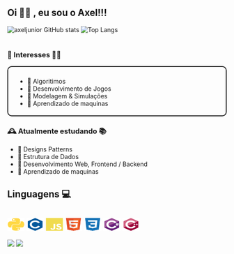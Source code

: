 ## Oi 👋🏽 , eu sou o Axel!!!

![axeljunior GitHub stats](https://github-readme-stats.vercel.app/api?username=axeljunior&show_icons=true&theme=slateorange)
![Top Langs](https://github-readme-stats.vercel.app/api/top-langs/?username=axeljunior&layout=compact&exclude_repo=Alura-ImersaoDados&langs_count=16&theme=slateorange)
<!-- ![axeljunior wakatime stats](https://github-readme-stats.vercel.app/api/wakatime?username=axeljunior&theme=slateorange) -->
  
#
### 🖤 Interesses 👨‍💻

<div style="border-width:2px;border:2px solid;border-radius:10px;padding:10px 10px 5px 20px;">
 
* 📌 Algoritimos
* 📌 Desenvolvimento de Jogos
* 📌 Modelagem & Simulações
* 📌 Aprendizado de maquinas

</div>

### 🕰 Atualmente estudando 📚
<div>

* 📌 Designs Patterns
* 📌 Estrutura de Dados
* 📌 Desenvolvimento Web, Frontend / Backend
* 📌 Aprendizado de maquinas

## Linguagens 💻
<div style="display: inline_block"><br>
  <img align="center" alt="Axel-Py" height="30" width="40" src="https://raw.githubusercontent.com/devicons/devicon/master/icons/python/python-plain.svg">
  <img align="center" alt="Axel-c" height="30" width="40" src="https://raw.githubusercontent.com/devicons/devicon/master/icons/c/c-plain.svg">
  <img align="center" alt="Axel-Js" height="30" width="40" src="https://github.com/devicons/devicon/blob/master/icons/javascript/javascript-plain.svg">
  <img align="center" alt="Axel-css" height="30" width="40" src="https://github.com/devicons/devicon/blob/master/icons/html5/html5-original.svg">
  <img align="center" alt="Axel-html" height="30" width="40" src="https://github.com/devicons/devicon/blob/master/icons/css3/css3-plain.svg">
  <img align="center" alt="Axel-Csharp" height="30" width="40" src="https://raw.githubusercontent.com/devicons/devicon/master/icons/csharp/csharp-original.svg">
  <img align="center" alt="Axel-Cplusplus" height="30" width="40" src="https://raw.githubusercontent.com/devicons/devicon/master/icons/cplusplus/cplusplus-original.svg">
</div>
<!--
## Ferramentas e Tecnologias 💻
<div style="display: inline_block"><br>
  <img alt="GitHub" src="https://img.shields.io/badge/github-%23121011.svg?style=for-the-badge&logo=github&logoColor=white"/>

</div> -->
  
  ####
  
  <div>
  <a href = "mailto: alexandre_junior@id.uff.br"><img src="https://img.shields.io/badge/-Gmail-%23EA4335?style=for-the-badge&logo=gmail&logoColor=white" target="_blank"></a>
  <a href="https://www.linkedin.com/in/alexandre-júnior-504082211/" target="_blank"><img src="https://img.shields.io/badge/-LinkedIn-%230077B5?style=for-the-badge&logo=linkedin&logoColor=white" target="_blank"></a>
</div>
